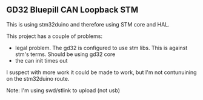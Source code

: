 ## GD32 Bluepill CAN Loopback STM
This is using stm32duino and therefore using STM core and HAL.

This project has a couple of problems:
 - legal problem.  The gd32 is configured to use stm libs.  This is against stm's terms.  Should be using gd32 core
 - the can init times out

 I suspect with more work it could be made to work, but I'm not contunuining on the stm32duino route.

Note: I'm using swd/stlink to upload (not usb)
